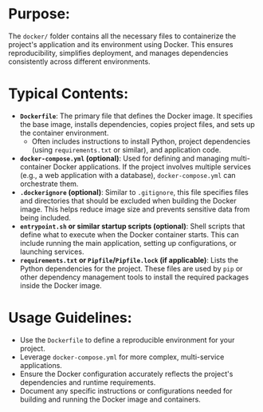 # Purpose:

The `docker/` folder contains all the necessary files to containerize the project's application and its environment using Docker. This ensures reproducibility, simplifies deployment, and manages dependencies consistently across different environments.

# Typical Contents:

*   **`Dockerfile`**: The primary file that defines the Docker image. It specifies the base image, installs dependencies, copies project files, and sets up the container environment.
    *   Often includes instructions to install Python, project dependencies (using `requirements.txt` or similar), and application code.
*   **`docker-compose.yml` (optional)**:  Used for defining and managing multi-container Docker applications. If the project involves multiple services (e.g., a web application with a database), `docker-compose.yml` can orchestrate them.
*   **`.dockerignore` (optional)**:  Similar to `.gitignore`, this file specifies files and directories that should be excluded when building the Docker image. This helps reduce image size and prevents sensitive data from being included.
*   **`entrypoint.sh` or similar startup scripts (optional)**:  Shell scripts that define what to execute when the Docker container starts. This can include running the main application, setting up configurations, or launching services.
*   **`requirements.txt` or `Pipfile`/`Pipfile.lock` (if applicable)**: Lists the Python dependencies for the project. These files are used by `pip` or other dependency management tools to install the required packages inside the Docker image.

# Usage Guidelines:

*   Use the `Dockerfile` to define a reproducible environment for your project.
*   Leverage `docker-compose.yml` for more complex, multi-service applications.
*   Ensure the Docker configuration accurately reflects the project's dependencies and runtime requirements.
*   Document any specific instructions or configurations needed for building and running the Docker image and containers.
